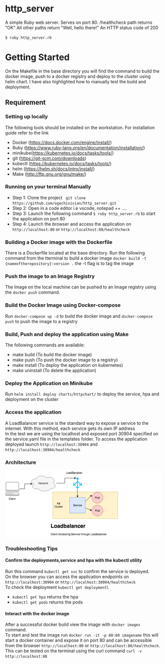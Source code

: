 # http_server
A simple Ruby web server.
Serves on port 80.
/healthcheck path returns "OK"
All other paths return "Well, hello there!"
An HTTP status code of 200

`$ ruby http_server.rb`

# Getting Started
On the Makefile in the base directory you will find the command to build the docker image, push to a docker registry and deploy to the cluster using helm chart. I have also highlighted how to manually test the build and deployment.
## Requirement
### Setting up locally 
The following tools should be installed on the workstation. For installation guide refer to the link
* Docker (https://docs.docker.com/engine/install/)
* Ruby (https://www.ruby-lang.org/en/documentation/installation/)
* minikube(https://kubernetes.io/docs/tasks/tools/)
* git (https://git-scm.com/downloads)
* kubectl (https://kubernetes.io/docs/tasks/tools/)
* helm (https://helm.sh/docs/intro/install/)
* Make (http://ftp.gnu.org/gnu/make/)

### Running on your terminal Manually

* Step 1: Clone the project ` git clone https://github.com/ogechivivian/http_server.git`
* Step 2: Open in a code editor  i.e vscode, notepad ++ ....
* Step 3: Launch the following command ` $ ruby http_server.rb `  to start the application on port 80
* Step 4: Launch the browser and access the application on  `http://localhost:80` or `http://localhost:80/healthcheck`

### Building a Docker image with the Dockerfile
There is a Dockerfile located at the base directory. Run the following command from the tterminal to build a docker image `docker build -t {nameoftherepository}:version .` the -t flag is to tag the image 

### Push the image to an Image Registry
The Image on the local machine can be pushed to an Image registry using the `docker push` command.

### Build the Docker Image using Docker-compose
Run `docker-compose up -d` to build the docker image and `docker-compose push` to push the image to a registry

### Build, Push and deploy the application using Make
The following commands are available:
* make build (To build the docker image)
* make push (To push the docker image to a registry)
* make install (To deploy the application on kubernetes)
* make uninstall (To delete the application)
### Deploy the Application on Minikube
 Run `helm install deploy charts/httpchart/` to deploy the service, hpa and deployment on the cluster

### Access the application
A LoadBalancer service is the standard way to expose a service to the internet. With this method, each service gets its own IP address\
In the test we are using the localhost and exposed port 30904 specified on the service.yaml file in the templates folder. To access the 
application deployed launch `http://localhost:30904` and `http://localhost:30904/healthcheck`



### Architecture 
<img src="./image.png">


### Troubleshooting Tips

#### Confirm the deployments,service and hpa with the kubectl utility
Run this command `kubectl get svc` to confirm the service is deployed.\
On the browser you can access the application endpoints  on `http://localhost:30904` or `http://localhost:30904/healthcheck`\
To check the deployment `kubectl get deployment`\
* `kubectl get hpa` returns the hpa
* `kubectl get pods` returns the pods

#### Interact with the docker image
After a successful docker build view the image with `docker images` command.\
To start and test the image run `docker run -it -p 80:80 imagename` this will start a docker container and expose it on port 80 and can be accessible from the browser `http://localhost:80` or `http://localhost:80/healthcheck`. This can be tested on the terminal using the curl command `curl -v http://localhost:80`

